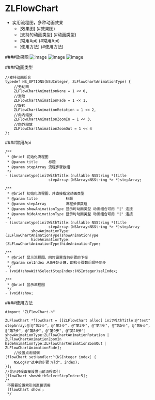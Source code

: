 # ZLFlowChart
* 实用流程图，多种动画效果
  * [效果图] (#效果图)
  * [支持的动画类型] (#动画类型)
  * [常用Api] (#常用Api)
  * [使用方法] (#使用方法)


####<a id="效果图"></a>效果图
![image](https://github.com/longitachi/ZLFlowChart/blob/master/效果图/default.png)
![image](https://github.com/longitachi/ZLFlowChart/blob/master/效果图/list.png)
![image](https://github.com/longitachi/ZLFlowChart/blob/master/效果图/两种模式效果图.gif)

####<a id="动画类型"></a>动画类型
```objc
//支持动画组合
typedef NS_OPTIONS(NSUInteger, ZLFlowChartAnimationType) {
    //无动画
    ZLFlowChartAnimationNone = 1 << 0,
    //渐隐
    ZLFlowChartAnimationFade = 1 << 1,
    //旋转
    ZLFlowChartAnimationRotation = 1 << 2,
    //向内缩放
    ZLFlowChartAnimationZoomIn = 1 << 3,
    //向外缩放
    ZLFlowChartAnimationZoomOut = 1 << 4
};
```

####<a id="常用Api"></a>常用Api
```objc
/**
 * @brief 初始化流程图
 * @param title     标题
 * @param stepArray 流程步骤数组
 */
- (instancetype)initWithTitle:(nullable NSString *)title
                    stepArray:(NSArray<NSString *> *)stepArray;

/**
 * @brief 初始化流程图，并直接指定动画类型
 * @param title             标题
 * @param stepArray         流程步骤数组
 * @param showAnimationType 显示时动画类型 动画组合可用 "|" 连接
 * @param hideAnimationType 显示时动画类型 动画组合可用 "|" 连接
 */
- (instancetype)initWithTitle:(nullable NSString *)title
                    stepArray:(NSArray<NSString *> *)stepArray
            showAnimationType:(ZLFlowChartAnimationType)showAnimationType
            hideAnimationType:(ZLFlowChartAnimationType)hideAnimationType;

/**
 * @brief 显示流程图，同时设置当前步骤的下标
 * @param selIndex 从0开始计算，即和步骤数组保持同步
 */
- (void)showWithSelectStepIndex:(NSInteger)selIndex;

/**
 * @brief 显示流程图
 */
- (void)show;
```
####<a id="使用方法"></a>使用方法
```objc
#import "ZLFlowChart.h"

ZLFlowChart *flowChart = [[ZLFlowChart alloc] initWithTitle:@"test" stepArray:@[@"第1步", @"第2步", @"第3步", @"第4步", @"第5步", @"第6步", @"第7步", @"第8步", @"第9步", @"第10步"] showAnimationType:ZLFlowChartAnimationRotation | ZLFlowChartAnimationZoomIn hideAnimationType:ZLFlowChartAnimationZoomOut | ZLFlowChartAnimationFade];
    //设置点击回调
[flowChart setHandler:^(NSInteger index) {
    NSLog(@"选中的步骤:%ld", index);
}];
//显示时候直接设置当前流程索引
[flowChart showWithSelectStepIndex:5];
/*
 不需要设置索引则直接调用
 [flowChart show];
 */
 ```
